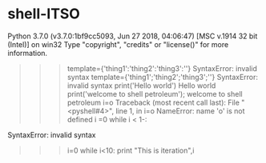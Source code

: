 # shell-ITSO
Python 3.7.0 (v3.7.0:1bf9cc5093, Jun 27 2018, 04:06:47) [MSC v.1914 32 bit (Intel)] on win32
Type "copyright", "credits" or "license()" for more information.
>>> template={'thing1':'thing2':'thing3':''}
SyntaxError: invalid syntax
>>> template={'thing1';'thing2';'thing3';''}
SyntaxError: invalid syntax
>>> print('Hello world')
Hello world
>>> print('welcome to shell petroleum');
welcome to shell petroleum
>>> i=o
Traceback (most recent call last):
  File "<pyshell#4>", line 1, in <module>
    i=o
NameError: name 'o' is not defined
>>> i =0
>>> while i < 1-:
	
SyntaxError: invalid syntax
>>> i=0
>>> while i<10:
	print "This is iteration",i
